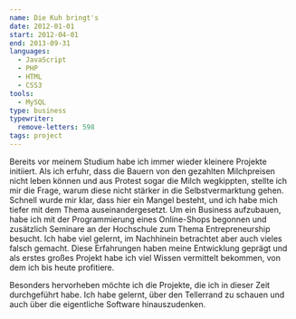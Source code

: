 ```yaml
---
name: Die Kuh bringt's
date: 2012-01-01
start: 2012-04-01
end: 2013-09-31
languages:
  - JavaScript
  - PHP
  - HTML
  - CSS3
tools:
  - MySQL
type: business
typewriter:
  remove-letters: 598
tags: project
---
```


Bereits vor meinem Studium habe ich immer wieder kleinere Projekte initiiert. Als ich erfuhr, dass die Bauern von den gezahlten Milchpreisen nicht leben können und aus Protest sogar die Milch wegkippten, stellte ich mir die Frage, warum diese nicht stärker in die Selbstvermarktung gehen. Schnell wurde mir klar, dass hier ein Mangel besteht, und ich habe mich tiefer mit dem Thema auseinandergesetzt. Um ein Business aufzubauen, habe ich mit der Programmierung eines Online-Shops begonnen und zusätzlich Seminare an der Hochschule zum Thema Entrepreneurship besucht. Ich habe viel gelernt, im Nachhinein betrachtet aber auch vieles falsch gemacht. Diese Erfahrungen haben meine Entwicklung geprägt und als erstes großes Projekt habe ich viel Wissen vermittelt bekommen, von dem ich bis heute profitiere.

Besonders hervorheben möchte ich die Projekte, die ich in dieser Zeit durchgeführt habe. Ich habe gelernt, über den Tellerrand zu schauen und auch über die eigentliche Software hinauszudenken.
